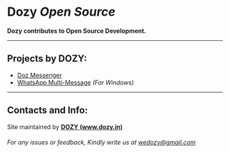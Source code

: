 # Dozy _Open Source_

__Dozy contributes to Open Source Development.__

----
## Projects by DOZY:
- [Doz Messenger](http://wedozy.github.io/doz-messenger)
- [WhatsApp Multi-Message](http://wedozy.github.io/whatsapp-multi-message) _(For Windows)_

---
## Contacts and Info:
Site maintained by __[DOZY (www.dozy.in)](https://dozy.in?ref=github?method=repository?name=open-source-by-dozy)__
###### _For any issues or feedback, Kindly write us at *wedozy@gmail.com*_
